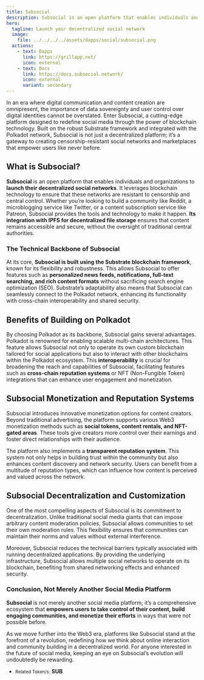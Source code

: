 ```yaml
---
title: Subsocial
description: Subsocial is an open platform that enables individuals and organizations to launch their decentralized social networks.
hero:
  tagline: Launch your decentralized social network
  image: 
    file: ../../../../assets/dapps/social/subsocial.png
  actions:
    - text: Dapps
      link: https://grillapp.net/
      icon: external
    - text: Docs
      link: https://docs.subsocial.network/
      icon: external
      variant: secondary
---
```


In an era where digital communication and content creation are omnipresent, the importance of data sovereignty and user control over digital identities cannot be overstated. Enter Subsocial, a cutting-edge platform designed to redefine social media through the power of blockchain technology. Built on the robust Substrate framework and integrated with the Polkadot network, Subsocial is not just a decentralized platform; it’s a gateway to creating censorship-resistant social networks and marketplaces that empower users like never before.

## What is Subsocial?
**Subsocial** is an open platform that enables individuals and organizations to **launch their decentralized social networks**. It leverages blockchain technology to ensure that these networks are resistant to censorship and central control. Whether you’re looking to build a community like Reddit, a microblogging service like Twitter, or a content subscription service like Patreon, Subsocial provides the tools and technology to make it happen. **Its integration with IPFS for decentralized file storage** ensures that content remains accessible and secure, without the oversight of traditional central authorities.

### The Technical Backbone of Subsocial
At its core, **Subsocial is built using the Substrate blockchain framework**, known for its flexibility and robustness. This allows Subsocial to offer features such as **personalized news feeds, notifications, full-text searching, and rich content formats** without sacrificing search engine optimization (SEO). Substrate’s adaptability also means that Subsocial can seamlessly connect to the Polkadot network, enhancing its functionality with cross-chain interoperability and shared security.

## Benefits of Building on Polkadot
By choosing Polkadot as its backbone, Subsocial gains several advantages. Polkadot is renowned for enabling scalable multi-chain architectures. This feature allows Subsocial not only to operate its own custom blockchain tailored for social applications but also to interact with other blockchains within the Polkadot ecosystem. This **interoperability** is crucial for broadening the reach and capabilities of Subsocial, facilitating features such as **cross-chain reputation systems** or NFT (Non-Fungible Token) integrations that can enhance user engagement and monetization.

## Subsocial Monetization and Reputation Systems
Subsocial introduces innovative monetization options for content creators. Beyond traditional advertising, the platform supports various Web3 monetization methods such as **social tokens, content rentals, and NFT-gated areas**. These tools give creators more control over their earnings and foster direct relationships with their audience.

The platform also implements a **transparent reputation system**. This system not only helps in building trust within the community but also enhances content discovery and network security. Users can benefit from a multitude of reputation types, which can influence how content is perceived and valued across the network.

## Subsocial Decentralization and Customization
One of the most compelling aspects of Subsocial is its commitment to decentralization. Unlike traditional social media giants that can impose arbitrary content moderation policies, Subsocial allows communities to set their own moderation rules. This flexibility ensures that communities can maintain their norms and values without external interference.

Moreover, Subsocial reduces the technical barriers typically associated with running decentralized applications. By providing the underlying infrastructure, Subsocial allows multiple social networks to operate on its blockchain, benefiting from shared networking effects and enhanced security.

### Conclusion, Not Merely Another Social Media Platform
**Subsocial** is not merely another social media platform; it’s a comprehensive ecosystem that **empowers users to take control of their content, build engaging communities, and monetize their efforts** in ways that were not possible before.

As we move further into the Web3 era, platforms like Subsocial stand at the forefront of a revolution, redefining how we think about online interaction and community building in a decentralized world. For anyone interested in the future of social media, keeping an eye on Subsocial’s evolution will undoubtedly be rewarding.

- <small>Related Token/s:</small> **SUB**